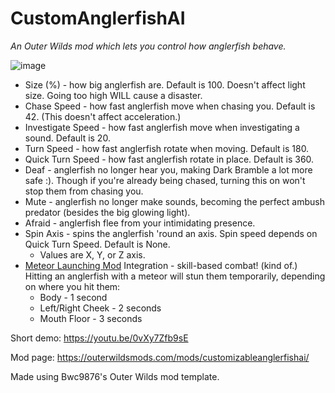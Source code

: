 # CustomAnglerfishAI

*An Outer Wilds mod which lets you control how anglerfish behave.*

![image](https://user-images.githubusercontent.com/70867864/227853785-df8dfa8e-abb0-4900-bca2-543af9b64e41.png)

* Size (%) - how big anglerfish are. Default is 100. Doesn't affect light size. Going too high WILL cause a disaster.
* Chase Speed - how fast anglerfish move when chasing you. Default is 42. (This doesn't affect acceleration.)
* Investigate Speed - how fast anglerfish move when investigating a sound. Default is 20.
* Turn Speed - how fast anglerfish rotate when moving. Default is 180.
* Quick Turn Speed - how fast anglerfish rotate in place. Default is 360.
* Deaf - anglerfish no longer hear you, making Dark Bramble a lot more safe :). Though if you're already being chased, turning this on won't stop them from chasing you.
* Mute - anglerfish no longer make sounds, becoming the perfect ambush predator (besides the big glowing light).
* Afraid - anglerfish flee from your intimidating presence.
* Spin Axis - spins the anglerfish 'round an axis. Spin speed depends on Quick Turn Speed. Default is None.
  * Values are X, Y, or Z axis.
* [Meteor Launching Mod](https://outerwildsmods.com/mods/meteorlaunching/) Integration - skill-based combat! (kind of.) Hitting an anglerfish with a meteor will stun them temporarily, depending on where you hit them:
  * Body - 1 second
  * Left/Right Cheek - 2 seconds
  * Mouth Floor - 3 seconds

Short demo: https://youtu.be/0vXy7Zfb9sE

Mod page: https://outerwildsmods.com/mods/customizableanglerfishai/

Made using Bwc9876's Outer Wilds mod template.
